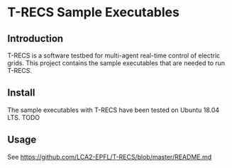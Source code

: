 # T-RECS Sample Executables

## Introduction

T-RECS is a software testbed for multi-agent real-time control of
electric grids. This project contains the sample executables that are needed
to run T-RECS.

## Install

The sample executables with T-RECS have been tested on Ubuntu 18.04 LTS.
TODO

## Usage

See https://github.com/LCA2-EPFL/T-RECS/blob/master/README.md
